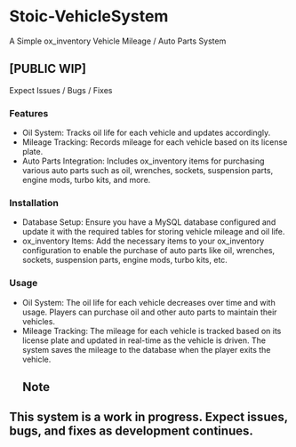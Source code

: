# Stoic-VehicleSystem
A Simple ox_inventory Vehicle Mileage / Auto Parts System

## [PUBLIC WIP]
Expect Issues / Bugs / Fixes

### Features
- Oil System: Tracks oil life for each vehicle and updates accordingly.
- Mileage Tracking: Records mileage for each vehicle based on its license plate.
- Auto Parts Integration: Includes ox_inventory items for purchasing various auto parts such as oil, wrenches, sockets, suspension parts, engine mods, turbo kits, and more.
### Installation
- Database Setup: Ensure you have a MySQL database configured and update it with the required tables for storing vehicle mileage and oil life.
- ox_inventory Items: Add the necessary items to your ox_inventory configuration to enable the purchase of auto parts like oil, wrenches, sockets, suspension parts, engine mods, turbo kits, etc.
### Usage
- Oil System: The oil life for each vehicle decreases over time and with usage. Players can purchase oil and other auto parts to maintain their vehicles.
- Mileage Tracking: The mileage for each vehicle is tracked based on its license plate and updated in real-time as the vehicle is driven. The system saves the mileage to the database when the player exits the vehicle.
  ## Note
## This system is a work in progress. Expect issues, bugs, and fixes as development continues.
